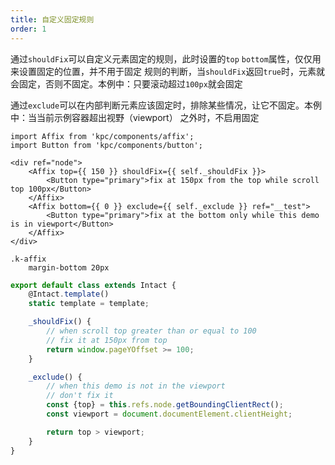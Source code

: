 ```yaml
---
title: 自定义固定规则
order: 1
---
```


通过`shouldFix`可以自定义元素固定的规则，此时设置的`top` `bottom`属性，仅仅用来设置固定的位置，并不用于固定
规则的判断，当`shouldFix`返回`true`时，元素就会固定，否则不固定。本例中：只要滚动超过`100px`就会固定

通过`exclude`可以在内部判断元素应该固定时，排除某些情况，让它不固定。本例中：当当前示例容器超出视野（viewport）
之外时，不启用固定

```vdt
import Affix from 'kpc/components/affix';
import Button from 'kpc/components/button';

<div ref="node">
    <Affix top={{ 150 }} shouldFix={{ self._shouldFix }}>
        <Button type="primary">fix at 150px from the top while scroll top 100px</Button>
    </Affix>
    <Affix bottom={{ 0 }} exclude={{ self._exclude }} ref="__test">
        <Button type="primary">fix at the bottom only while this demo is in viewport</Button>
    </Affix>
</div>
```

```styl
.k-affix
    margin-bottom 20px
```

```js
export default class extends Intact {
    @Intact.template()
    static template = template;

    _shouldFix() {
        // when scroll top greater than or equal to 100
        // fix it at 150px from top
        return window.pageYOffset >= 100;
    }

    _exclude() {
        // when this demo is not in the viewport
        // don't fix it
        const {top} = this.refs.node.getBoundingClientRect();
        const viewport = document.documentElement.clientHeight;

        return top > viewport; 
    }
}
```
